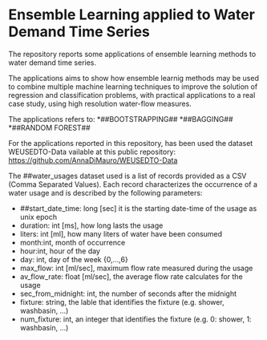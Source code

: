 # Ensemble Learning applied to Water Demand Time Series

The repository reports some applications of ensemble learning methods to water demand time series. 

The applications aims to show how ensemble learnig methods may be used to combine multiple machine learning techniques to improve the solution of regression and classification problems, with practical applications to a real case study, using high resolution water-flow measures. 

The applications refers to:
*##BOOTSTRAPPING##
*##BAGGING##
*##RANDOM FOREST##





For the applications reported in this repository, has been used the dataset WEUSEDTO-Data vailable at this public repository: https://github.com/AnnaDiMauro/WEUSEDTO-Data 

The ##water_usages dataset used is a list of records provided as a CSV (Comma Separated Values). Each record characterizes the occurrence of a water usage and is described by the following parameters:
*	##start_date_time: long [sec] it is the starting date-time of the usage as unix epoch
*	duration: int [ms], how long lasts the usage
*	liters: int [ml], how many liters of water have been consumed
*	month:int, month of occurrence
*	hour:int, hour of the day 
*	day: int, day of the week {0,…,6}
*	max_flow: int [ml/sec], maximum flow rate measured during the usage
*	av_flow_rate: float [ml/sec], the average flow rate calculates for the usage
*	sec_from_midnight: int, the number of seconds after the midnight
*	fixture: string, the lable that identifies the fixture (e.g. shower, washbasin, ...)
*	num_fixture: int, an integer that identifies the fixture (e.g. 0: shower, 1: washbasin, ...)
